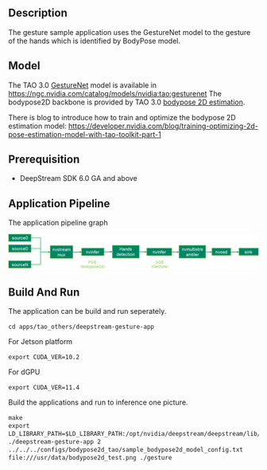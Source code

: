 ## Description
The gesture sample application uses the GestureNet model to the gesture of the hands which is identified by BodyPose model. 

## Model

The TAO 3.0 [GestureNet](https://docs.nvidia.com/tao/tao-toolkit/text/purpose_built_models/gesturenet.html) model is available in https://ngc.nvidia.com/catalog/models/nvidia:tao:gesturenet
The bodypose2D backbone is provided by TAO 3.0 [bodypose 2D estimation](https://ngc.nvidia.com/catalog/models/nvidia:tao:bodyposenet). 
  
There is blog to introduce how to train and optimize the bodypose 2D estimation model:
https://developer.nvidia.com/blog/training-optimizing-2d-pose-estimation-model-with-tao-toolkit-part-1

## Prerequisition

* DeepStream SDK 6.0 GA and above

## Application Pipeline
The application pipeline graph

![Gesture application pipeline](gesture_pipeline.png)

## Build And Run
The application can be build and run seperately.

```
cd apps/tao_others/deepstream-gesture-app
```

For Jetson platform
```
export CUDA_VER=10.2
```

For dGPU
```
export CUDA_VER=11.4
```

Build the applications and run to inference one picture.
```
make
export LD_LIBRARY_PATH=$LD_LIBRARY_PATH:/opt/nvidia/deepstream/deepstream/lib/cvcore_libs
./deepstream-gesture-app 2 ../../../configs/bodypose2d_tao/sample_bodypose2d_model_config.txt file:///usr/data/bodypose2d_test.png ./gesture
```
